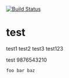 [![Build Status](https://travis-ci.org/stmllr/test.svg?branch=master)](https://travis-ci.org/stmllr/test)

test
====

test1
test2
test3
test123

test 9876543210

```
foo bar baz
```